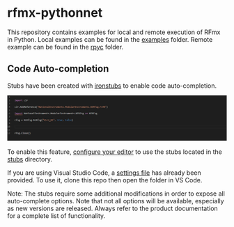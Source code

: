# rfmx-pythonnet
This repository contains examples for local and remote execution of RFmx in Python.
Local examples can be found in the [examples](https://github.com/NISystemsEngineering/rfmx-pythonnet/tree/master/examples) folder.
Remote example can be found in the [rpyc](https://github.com/NISystemsEngineering/rfmx-pythonnet/tree/master/rpyc) folder.

## Code Auto-completion
Stubs have been created with [ironstubs](https://github.com/gtalarico/ironpython-stubs) to enable code auto-completion.

![](doc/codeautocomplete.gif)

To enable this feature, [configure your editor](https://github.com/gtalarico/ironpython-stubs/wiki) to use the stubs located in the [stubs](https://github.com/NISystemsEngineering/rfmx-pythonnet/tree/master/stubs/) directory.

If you are using Visual Studio Code, a [settings file](https://github.com/NISystemsEngineering/rfmx-pythonnet/tree/master/.vscode) has already been provided. To use it, clone this repo then open the folder in VS Code. 

Note: The stubs require some additional modifications in order to expose all auto-complete options. Note that not all options will be available, especially as new versions are released. Always refer to the product documentation for a complete list of functionality.